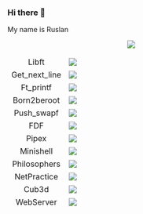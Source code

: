### Hi there 👋
My name is Ruslan


<p align="center">
  <a href="https://profile.intra.42.fr/">
    <img src="https://badge42.herokuapp.com/api/stats/cchelste?darkmode=true&privacyEmail=true"/>
  </a>
</p>
<table>
    <thead>
        <tr>
          <td style="text-align:center;">Libft</td> <td> <img src="https://badge42.herokuapp.com/api/project/cchelste/Libft"> </td>
        </tr>
        <tr>
          <td style="text-align:center;">Get_next_line</td> <td> <img src="https://badge42.herokuapp.com/api/project/cchelste/get_next_line"> </td>
        </tr>
        <tr>
          <td style="text-align:center;">Ft_printf</td> <td> <img src="https://badge42.herokuapp.com/api/project/cchelste/ft_printf"> </td>
        </tr>
       <tr>
          <td style="text-align:center;">Born2beroot</td> <td> <img src="https://badge42.herokuapp.com/api/project/cchelste/Born2beroot"> </td>
        </tr>
        <tr>
          <td style="text-align:center;">Push_swapf</td> <td> <img src="https://badge42.herokuapp.com/api/project/cchelste/push_swap"> </td>
        </tr>
         <tr>
          <td style="text-align:center;">FDF</td> <td> <img src="https://badge42.herokuapp.com/api/project/cchelste/FdF"> </td>
        </tr>
       <tr>
          <td style="text-align:center;">Pipex</td> <td> <img src="https://badge42.herokuapp.com/api/project/cchelste/pipex"> </td>
        </tr>
      <tr>
          <td style="text-align:center;">Minishell</td> <td> <img src="https://badge42.herokuapp.com/api/project/cchelste/minishell"> </td>
        </tr>
         </tr>
      <tr>
          <td style="text-align:center;">Philosophers</td> <td> <img src="https://badge42.herokuapp.com/api/project/cchelste/Philosophers"> </td>
        </tr>
        <tr>
            <tr>
          <td style="text-align:center;">NetPractice</td> <td> <img src="https://badge42.herokuapp.com/api/project/cchelste/NetPractice"> </td>
        </tr>
        <tr>
            <tr>
          <td style="text-align:center;">Cub3d</td> <td> <img src="https://badge42.herokuapp.com/api/project/cchelste/cub3d"> </td>
        </tr>
     <tr>
            <tr>
          <td style="text-align:center;">WebServer</td> <td> <img src="https://badge42.herokuapp.com/api/project/cchelste/webserv"> </td>
        </tr>
    </thead>
    <tbody>
    </tbody>
</table>

